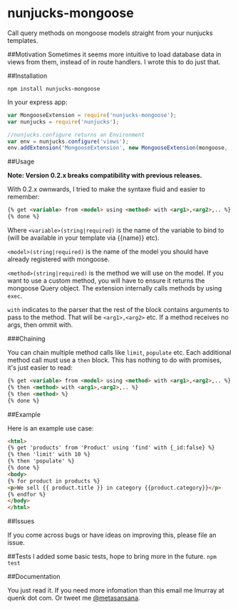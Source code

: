 nunjucks-mongoose
=================

Call query methods on mongoose models straight from your nunjucks templates.

##Motivation
Sometimes it seems more intuitive to load database data in  views from them, instead
of in route handlers. I wrote this to do just that.

##Installation

``` npm install nunjucks-mongoose ```

In your express app:

```javascript
var MongooseExtension = require('nunjucks-mongoose');
var nunjucks = require('nunjucks');

//nunjucks.configure returns an Environment
var env = nunjucks.configure('views');
env.addExtension('MongooseExtension', new MongooseExtension(mongoose, 'get'));
```

##Usage

**Note: Version 0.2.x breaks compatibility with previous releases.**

With 0.2.x ownwards, I tried to make the syntaxe fluid and easier to remember:

```html
{% get <variable> from <model> using <method> with <arg1>,<arg2>,.. %}
{% done %}
```

Where ``<variable>(string|required)`` is the name of the variable to bind to (will be available in your template via {{name}} etc).

``<model>(string|required)`` is the name of the model you should have already registered with mongoose.

``<method>(string|required)`` is the method we will use on the model. If you want to use a custom
method, you will have to ensure it returns the mongoose Query object. The extension
internally calls methods by using ``exec``.

``with`` indicates to the parser that the rest of the block contains arguments to pass 
to the method. That will be ``<arg1>,<arg2>`` etc. If a method receives no args, then ommit with.

###Chaining

You can chain multiple method calls like ``limit``, ``populate`` etc. Each additional method call must use a ``then`` block. This has nothing to do with promises, it's just easier to read:

```html
{% get <variable> from <model> using <method> with <arg1>,<arg2>,.. %}
{% then <method> with <arg1>,<arg2>,.. %}
{% then <method> %}
{% done %}
```

##Example

Here is an example use case:

```html
<html>
{% get 'products' from 'Product' using 'find' with {_id:false} %}
{% then 'limit' with 10 %}
{% then 'populate' %}
{% done %}
<body>
{% for product in products %}
<p>We sell {{ product.title }} in category {{product.category}}</p>
{% endfor %}
</body>
</html>
```
##Issues

If you come across bugs or have ideas on improving this, please file an issue.

##Tests
I added some basic tests, hope to bring more in the future. ```npm test```

##Documentation

You just read it. If you need more infomation than this email me lmurray at quenk dot com. Or tweet me [@metasansana](https://twitter.com/metasansana).
